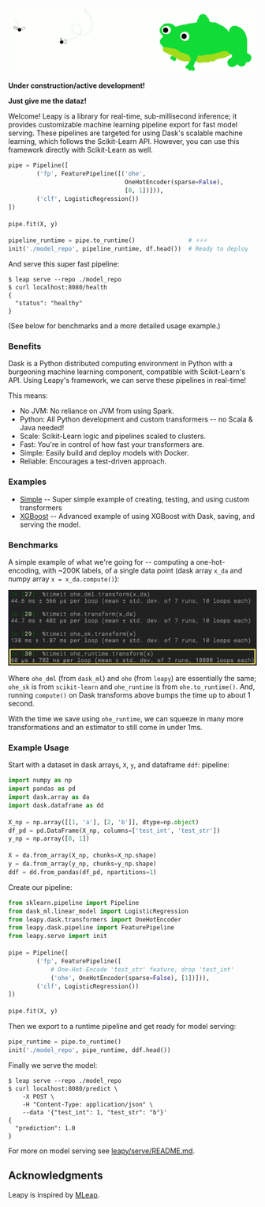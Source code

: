 ![fast](images/leapy.gif)

**Under construction/active development!**

**Just give me the dataz!**

Welcome!  Leapy is a library for real-time, sub-millisecond inference;
it provides customizable machine learning pipeline export for fast
model serving. 
These pipelines are targeted for using Dask's scalable machine learning,
which follows the Scikit-Learn API. However, you can use this framework
directly with Scikit-Learn as well.

```python
pipe = Pipeline([
        ('fp', FeaturePipeline([('ohe',
                                 OneHotEncoder(sparse=False),
                                 [0, 1])])),
        ('clf', LogisticRegression())
])

pipe.fit(X, y)

pipeline_runtime = pipe.to_runtime()               # ⚡⚡⚡ 
init('./model_repo', pipeline_runtime, df.head())  # Ready to deploy
```

And serve this super fast pipeline:
```
$ leap serve --repo ./model_repo
$ curl localhost:8080/health
{
  "status": "healthy"
}
```
(See below for benchmarks and a more detailed usage example.)

### Benefits

Dask is a Python distributed computing environment in Python with a
burgeoning machine learning component, compatible with Scikit-Learn's API.
Using Leapy's framework, we can serve these pipelines in real-time!

This means:

* No JVM: No reliance on JVM from using Spark.
* Python: All Python development and custom transformers -- no Scala & Java
          needed!
* Scale: Scikit-Learn logic and pipelines scaled to clusters.
* Fast: You're in control of how fast your transformers are.
* Simple: Easily build and deploy models with Docker.
* Reliable: Encourages a test-driven approach.
<!--* MLflow: Serve runtime models (as Scikit-Learn models) through `mlflow`.-->

### Examples

* [Simple](examples/simple)
    -- Super simple example of creating, testing, and using custom
    transformers
* [XGBoost](examples/)
    -- Advanced example of using XGBoost with Dask, saving, and serving the
    model.

### Benchmarks

A simple example of what we're going for -- computing a one-hot-encoding,
with ~200K labels, of a single data point (dask array `x_da` and numpy array
`x = x_da.compute()`):

![sample benchmark](images/sample_benchmark.png)

Where `ohe_dml` (from `dask_ml`) and `ohe` (from `leapy`) are essentially the
same; `ohe_sk` is from `scikit-learn` and `ohe_runtime` is from
`ohe.to_runtime()`. And, running `compute()` on Dask transforms above bumps
the time up to about 1 second.

With the time we save using `ohe_runtime`, we can squeeze in many more
transformations and an estimator to still come in under 1ms.

### Example Usage

Start with a dataset in dask arrays, `X`, `y`, and dataframe `ddf`:
pipeline:
```python
import numpy as np
import pandas as pd
import dask.array as da
import dask.dataframe as dd

X_np = np.array([[1, 'a'], [2, 'b']], dtype=np.object)
df_pd = pd.DataFrame(X_np, columns=['test_int', 'test_str'])
y_np = np.array([0, 1])

X = da.from_array(X_np, chunks=X_np.shape)
y = da.from_array(y_np, chunks=y_np.shape)
ddf = dd.from_pandas(df_pd, npartitions=1)
```

Create our pipeline:

```python
from sklearn.pipeline import Pipeline
from dask_ml.linear_model import LogisticRegression
from leapy.dask.transformers import OneHotEncoder
from leapy.dask.pipeline import FeaturePipeline
from leapy.serve import init

pipe = Pipeline([
        ('fp', FeaturePipeline([
            # One-Hot-Encode 'test_str' feature, drop 'test_int'
            ('ohe', OneHotEncoder(sparse=False), [1])])),
        ('clf', LogisticRegression())
])

pipe.fit(X, y)
```

Then we export to a runtime pipeline and get ready for model serving:

```python
pipe_runtime = pipe.to_runtime()
init('./model_repo', pipe_runtime, ddf.head())
```

Finally we serve the model:
```
$ leap serve --repo ./model_repo
$ curl localhost:8080/predict \
    -X POST \
    -H "Content-Type: application/json" \
    --data '{"test_int": 1, "test_str": "b"}'
{
  "prediction": 1.0
}
```


For more on model serving see [leapy/serve/README.md](leapy/serve/README.md).

## Acknowledgments

Leapy is inspired by [MLeap](https://github.com/combust/mleap).
